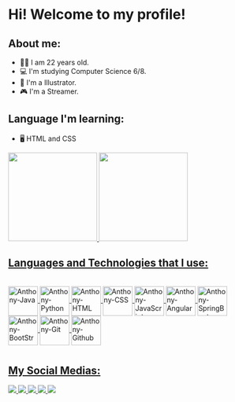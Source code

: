 # Hi! Welcome to my profile!

## About me:
- 👨‍💻 I am 22 years old.
- 💻 I'm studying Computer Science 6/8.
- 🎨 I'm a Illustrator.
- 🎮 I'm a Streamer.

## Language I'm learning:
- 🖥️ HTML and CSS

<div>
<a href="https://github.com/Zestyss">
<img height="180em" src="https://github-readme-stats.vercel.app/api/top-langs/?username=Zestyss&layout=compact&langs_count=7&theme=dark"/>
<img height="180em" src="https://github-readme-stats.vercel.app/api?username=Zestyss&show_icons=true&theme=dark&include_all_commits=true&count_private=true"/>
</div> 

## Languages and Technologies that I use:

<div style="display: inline_block"><br>
  <img align="center" alt="Anthony-Java" height="60" width="60" src="https://cdn.jsdelivr.net/gh/devicons/devicon/icons/java/java-original.svg">
  <img align="center" alt="Anthony-Python" height="60" width="60" src="https://cdn.jsdelivr.net/gh/devicons/devicon/icons/python/python-original.svg">
  <img align="center" alt="Anthony-HTML" height="60" width="60" src="https://cdn.jsdelivr.net/gh/devicons/devicon/icons/html5/html5-original.svg">
  <img align="center" alt="Anthony-CSS" height="60" width="60" src="https://cdn.jsdelivr.net/gh/devicons/devicon/icons/css3/css3-original.svg">
  <img align="center" alt="Anthony-JavaScript" height="60" width="60" src="https://cdn.jsdelivr.net/gh/devicons/devicon/icons/javascript/javascript-original.svg" />
  <img align="center" alt="Anthony-Angular" height="60" width="60" src="https://cdn.jsdelivr.net/gh/devicons/devicon/icons/angularjs/angularjs-plain.svg">
  <img align="center" alt="Anthony-SpringBoot" height="60" width="60" src="https://cdn.jsdelivr.net/gh/devicons/devicon/icons/spring/spring-original-wordmark.svg" />
  <img align="center" alt="Anthony-BootStrap" height="60" width="60" src="https://cdn.jsdelivr.net/gh/devicons/devicon/icons/bootstrap/bootstrap-original-wordmark.svg" />
  <img align="center" alt="Anthony-Git" height="60" width="60" src="https://cdn.jsdelivr.net/gh/devicons/devicon/icons/git/git-original-wordmark.svg" />
  <img align="center" alt="Anthony-Github" height="60" width="60" src="https://cdn.jsdelivr.net/gh/devicons/devicon/icons/github/github-original-wordmark.svg" />
  
#

## My Social Medias:

<div>
  <a href="https://www.twitch.tv/aioriasama" target="_blank"><img src="https://img.shields.io/badge/Twitch-9146FF?style=for-the-badge&logo=twitch&logoColor=white">
  <a href="https://instagram.com/anathematizedd" target="_blank"><img src="https://img.shields.io/badge/Instagram-E4405F?style=for-the-badge&logo=instagram&logoColor=white">
  <a href="https://twitter.com/_aioria" target="_blank"><img src="https://img.shields.io/badge/Twitter-1DA1F2?style=for-the-badge&logo=twitter&logoColor=white">
  <a href="mailto:anthonygosdev@gmail.com" target="_blank"><img src="https://img.shields.io/badge/-Gmail-%23333?style=for-the-badge&logo=gmail&logoColor=white">
  <a href="https://www.linkedin.com/in/anthony-gabriel-abba5a253/" target="_blank"><img src="https://img.shields.io/badge/-LinkedIn-%230077B5?style=for-the-badge&logo=linkedin&logoColor=white">
</div>
